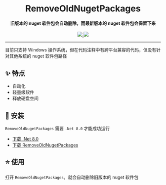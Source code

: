 <h1 align="center">RemoveOldNugetPackages</h1>
<h4 align="center">旧版本的 nuget 软件包会自动删除，而最新版本的 nuget 软件包会保留下来</h4>

<p align="center">
  <a href="https://opensource.org/licenses/MIT">
    <img src="http://img.shields.io/badge/License-MIT_License-1e90ff?style=for-the-badge"/>
  </a>
  <a href="https://dotnet.microsoft.com">
    <img src="http://img.shields.io/badge/.Net-8.0-1e90ff?style=for-the-badge"/>
  </a>
</p>

---

目前只支持 Windows 操作系统，但在代码注释中有跨平台兼容的代码，但没有针对其他系统的 nuget 软件包路径

## ✨ 特点

- 自动化
- 轻量级软件
- 释放硬盘空间

## 🌟 安装

`RemoveOldNugetPackages` 需要 `.Net 8.0` 才能成功运行

- [下载 .Net 8.0](https://dotnet.microsoft.com/zh-cn/download/dotnet/8.0/runtime)
- [下载 RemoveOldNugetPackages](https://github.com/suoyukii/RemoveOldNugetPackages/releases)

## ⭐ 使用

打开 `RemoveOldNugetPackages`，就会自动删除旧版本的 nuget 软件包